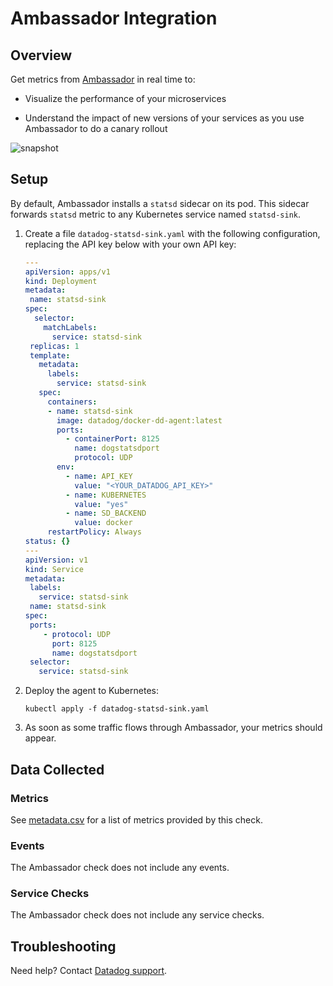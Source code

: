 # Ambassador Integration

## Overview

Get metrics from [Ambassador][1] in real time to:

- Visualize the performance of your microservices

- Understand the impact of new versions of your services as you use Ambassador to do a canary rollout

![snapshot][2]

## Setup

By default, Ambassador installs a `statsd` sidecar on its pod. This sidecar forwards `statsd` metric to any Kubernetes service named `statsd-sink`.

1. Create a file `datadog-statsd-sink.yaml` with the following configuration, replacing the API key below with your own API key:

   ```yaml
   ---
   apiVersion: apps/v1
   kind: Deployment
   metadata:
    name: statsd-sink
   spec:
     selector:
       matchLabels:
         service: statsd-sink
    replicas: 1
    template:
      metadata:
        labels:
          service: statsd-sink
      spec:
        containers:
        - name: statsd-sink
          image: datadog/docker-dd-agent:latest
          ports:
            - containerPort: 8125
              name: dogstatsdport
              protocol: UDP
          env:
            - name: API_KEY
              value: "<YOUR_DATADOG_API_KEY>"
            - name: KUBERNETES
              value: "yes"
            - name: SD_BACKEND
              value: docker
        restartPolicy: Always
   status: {}
   ---
   apiVersion: v1
   kind: Service
   metadata:
    labels:
      service: statsd-sink
    name: statsd-sink
   spec:
    ports:
       - protocol: UDP
         port: 8125
         name: dogstatsdport
    selector:
      service: statsd-sink
   ```

2. Deploy the agent to Kubernetes:

   ```shell
   kubectl apply -f datadog-statsd-sink.yaml
   ```

3. As soon as some traffic flows through Ambassador, your metrics should appear.

## Data Collected

### Metrics

See [metadata.csv][3] for a list of metrics provided by this check.

### Events

The Ambassador check does not include any events.

### Service Checks

The Ambassador check does not include any service checks.

## Troubleshooting

Need help? Contact [Datadog support][4].

[1]: https://www.getambassador.io
[2]: https://raw.githubusercontent.com/DataDog/integrations-extras/master/ambassador/images/upstream-req-time.png
[3]: https://github.com/DataDog/integrations-extras/blob/master/ambassador/metadata.csv
[4]: https://docs.datadoghq.com/help
